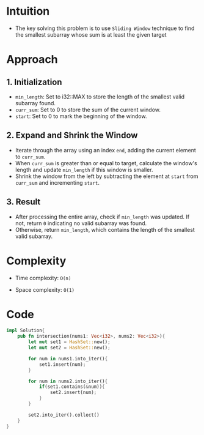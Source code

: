 # Intuition
- The key solving this problem is to use `Sliding Window` technique to find the smallest subarray whose sum is at least the given target
# Approach

## 1. Initialization
- `min_length`: Set to i32::MAX to store the length of the smallest valid subarray found.
- `curr_sum`: Set to 0 to store the sum of the current window.
- `start`: Set to 0 to mark the beginning of the window.
## 2. Expand and Shrink the Window
- Iterate through the array using an index `end`, adding the current element to `curr_sum`.
- When `curr_sum` is greater than or equal to target, calculate the window's length and update `min_length` if this window is smaller.
- Shrink the window from the left by subtracting the element at `start` from `curr_sum` and incrementing `start`. 

## 3. Result
- After processing the entire array, check if `min_length` was updated. If not, return `0` indicating no valid subarray was found.
- Otherwise, return `min_length`, which contains the length of the smallest valid subarray.
# Complexity

- Time complexity: `O(n)`

- Space complexity: `O(1)` 

# Code

```rust
impl Solution{
    pub fn intersection(nums1: Vec<i32>, nums2: Vec<i32>){
        let mut set1 = HashSet::new();
        let mut set2 = HashSet::new();

        for num in nums1.into_iter(){
            set1.insert(num);
        }

        for num in nums2.into_iter(){
            if(set1.contains(&num)){
                set2.insert(num);
            }
        }

        set2.into_iter().collect()
    }
}
```
